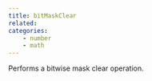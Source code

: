 ```yaml
---
title: bitMaskClear
related:
categories:
    - number
    - math
---
```


Performs a bitwise mask clear operation.
